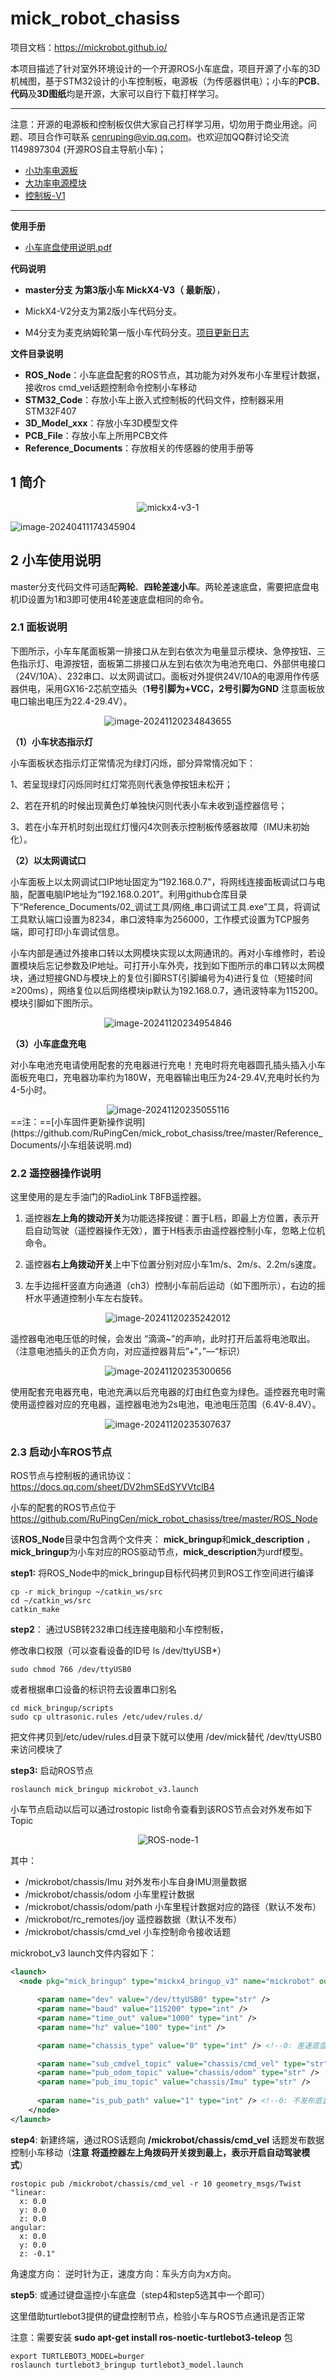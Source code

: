 # mick_robot_chasiss

项目文档：https://mickrobot.github.io/ 

本项目描述了针对室外环境设计的一个开源ROS小车底盘，项目开源了小车的3D机械图，基于STM32设计的小车控制板，电源板（为传感器供电）；小车的**PCB**、**代码**及**3D图纸**均是开源，大家可以自行下载打样学习。

------------------------------------------------------------------------------------------

注意：开源的电源板和控制板仅供大家自己打样学习用，切勿用于商业用途。问题、项目合作可联系 cenruping@vip.qq.com。也欢迎加QQ群讨论交流  1149897304 (开源ROS自主导航小车)；

- [小功率电源板](https://item.taobao.com/item.htm?spm=2013.1.w4023-18698948782.10.3cd752e6AWcwLT&id=702856225631)
- [大功率电源模块](https://item.taobao.com/item.htm?spm=a213gs.success.result.1.5ac34831gMQFX4&id=746778756080)
- [控制板-V1](https://item.taobao.com/item.htm?spm=2013.1.w4023-18698948782.7.5ec21803wgmf68&id=649231129557)

------------------------------------------------------------------------------------------

**使用手册**

- [小车底盘使用说明.pdf](https://github.com/RuPingCen/mick_robot_chasiss/tree/master/小车底盘使用说明.pdf)

**代码说明**

- **master分支 为第3版小车 MickX4-V3（ 最新版）**，

- MickX4-V2分支为第2版小车代码分支。 

- M4分支为麦克纳姆轮第一版小车代码分支。[项目更新日志](https://github.com/RuPingCen/mick_robot_chasiss/tree/master/Reference_Documents/更新日志.md)

**文件目录说明**

- **ROS_Node**：小车底盘配套的ROS节点，其功能为对外发布小车里程计数据，接收ros cmd_vel话题控制命令控制小车移动
- **STM32_Code**：存放小车上嵌入式控制板的代码文件，控制器采用STM32F407
- **3D_Model_xxx**：存放小车3D模型文件
- **PCB_File**：存放小车上所用PCB文件
- **Reference_Documents**：存放相关的传感器的使用手册等
## 1 简介
<div align=center>
<img src="README.assets/mickx4-v3.png" alt="mickx4-v3-1" />
</div>
 

![image-20240411174345904](README.assets/fengmian.gif)


## 2 小车使用说明
master分支代码文件可适配**两轮**、**四轮差速小车**。两轮差速底盘，需要把底盘电机ID设置为1和3即可使用4轮差速底盘相同的命令。

###  2.1 面板说明

下图所示，小车车尾面板第一排接口从左到右依次为电量显示模块、急停按钮、三色指示灯、电源按钮，面板第二排接口从左到右依次为电池充电口、外部供电接口（24V/10A）、232串口、以太网调试口。面板对外提供24V/10A的电源用作传感器供电，采用GX16-2芯航空插头（**1号引脚为+VCC，2号引脚为GND** 注意面板放电口输出电压为22.4-29.4V）。

<div align=center>
<img src="README.assets/image-20241120234843655.png" alt="image-20241120234843655" />
</div>

**（1）小车状态指示灯**

小车面板状态指示灯正常情况为绿灯闪烁，部分异常情况如下：

1、若呈现绿灯闪烁同时红灯常亮则代表急停按钮未松开；

2、若在开机的时候出现黄色灯单独快闪则代表小车未收到遥控器信号；

3、若在小车开机时刻出现红灯慢闪4次则表示控制板传感器故障（IMU未初始化）。


**（2）以太网调试口**

小车面板上以太网调试口IP地址固定为“192.168.0.7”，将网线连接面板调试口与电脑，配置电脑IP地址为“192.168.0.201”。利用github仓库目录下“Reference_Documents/02_调试工具/网络_串口调试工具.exe”工具，将调试工具默认端口设置为8234，串口波特率为256000，工作模式设置为TCP服务端，即可打印小车调试信息。

小车内部是通过外接串口转以太网模块实现以太网通讯的。再对小车维修时，若设置模块后忘记参数及IP地址。可打开小车外壳，找到如下图所示的串口转以太网模块，通过短接GND与模块上的复位引脚RST(引脚编号为4)进行复位（短接时间≥200ms），网络复位以后网络模块ip默认为192.168.0.7，通讯波特率为115200。模块引脚如下图所示。

<div align=center>
<img src="README.assets/image-20241120234954846.png" alt="image-20241120234954846" />
</div>



**（3）小车底盘充电**

对小车电池充电请使用配套的充电器进行充电！充电时将充电器圆孔插头插入小车面板充电口，充电器功率约为180W，充电器输出电压为24-29.4V,充电时长约为4-5小时。

<div align=center>
<img src="README.assets/image-20241120235055116.png" alt="image-20241120235055116" />
</div>
==注：==[小车固件更新操作说明](https://github.com/RuPingCen/mick_robot_chasiss/tree/master/Reference_Documents/小车组装说明.md) 



### 2.2 遥控器操作说明

这里使用的是左手油门的RadioLink T8FB遥控器。

1. 遥控器**左上角的拨动开关**为功能选择按键：置于L档，即最上方位置，表示开启自动驾驶（遥控器操作无效），置于H档表示由遥控器控制小车，忽略上位机命令。

2. 遥控器**右上角拨动开关**上中下位置分别对应小车1m/s、2m/s、2.2m/s速度。

3. 左手边摇杆竖直方向通道（ch3）控制小车前后运动（如下图所示），右边的摇杆水平通道控制小车左右旋转。

<div align=center>
   <img src="README.assets/image-20241120235242012.png" alt="image-20241120235242012" />
</div>
   

遥控器电池电压低的时候，会发出 “滴滴~”的声响，此时打开后盖将电池取出。（注意电池插头的正负方向，对应遥控器背后”+“，”—“标识）

<div align=center>
<img src="README.assets/image-20241120235300656.png" alt="image-20241120235300656" />
</div>

使用配套充电器充电，电池充满以后充电器的灯由红色变为绿色。遥控器充电时需使用遥控器对应的充电器，遥控器电池为2s电池，电池电压范围（6.4V-8.4V）。

<div align=center>
<img src="README.assets/image-20241120235307637.png" alt="image-20241120235307637" />
</div>

### 2.3 启动小车ROS节点

ROS节点与控制板的通讯协议：  https://docs.qq.com/sheet/DV2hmSEdSYVVtclB4 

小车的配套的ROS节点位于 https://github.com/RuPingCen/mick_robot_chasiss/tree/master/ROS_Node 

该**ROS_Node**目录中包含两个文件夹： **mick_bringup**和**mick_description** ，**mick_bringup**为小车对应的ROS驱动节点，**mick_description**为urdf模型。

**step1:** 将ROS_Node中的mick_bringup目标代码拷贝到ROS工作空间进行编译

```shell
cp -r mick_bringup ~/catkin_ws/src
cd ~/catkin_ws/src
catkin_make
```

**step2**： 通过USB转232串口线连接电脑和小车控制板，

修改串口权限（可以查看设备的ID号 ls /dev/ttyUSB*）

```
sudo chmod 766 /dev/ttyUSB0
```

 或者根据串口设备的标识符去设置串口别名

```
cd mick_bringup/scripts
sudo cp ultrasonic.rules /etc/udev/rules.d/
```

把文件拷贝到/etc/udev/rules.d目录下就可以使用 /dev/mick替代 /dev/ttyUSB0 来访问模块了

**step3:** 启动ROS节点

```shell
roslaunch mick_bringup mickrobot_v3.launch
```

小车节点启动以后可以通过rostopic list命令查看到该ROS节点会对外发布如下Topic

<div align=center>
<img src="README.assets/ROS-node-1-1718377977781-1.png" alt="ROS-node-1" />
</div>

其中：

- /mickrobot/chassis/Imu     对外发布小车自身IMU测量数据
- /mickrobot/chassis/odom  小车里程计数据
- /mickrobot/chassis/odom/path   小车里程计数据对应的路径（默认不发布）
- /mickrobot/rc_remotes/joy  遥控器数据（默认不发布）
- /mickrobot/chassis/cmd_vel    小车控制命令接收话题



mickrobot_v3 launch文件内容如下：

```xml
<launch>
  <node pkg="mick_bringup" type="mickx4_bringup_v3" name="mickrobot" output="screen">

	  <param name="dev" value="/dev/ttyUSB0" type="str" />
	  <param name="baud" value="115200" type="int" />
	  <param name="time_out" value="1000" type="int" />
	  <param name="hz" value="100" type="int" />

	  <param name="chassis_type" value="0" type="int" /> <!--0: 差速底盘  1: 麦克纳姆轮底盘 2:阿卡曼转向  3全向-->

	  <param name="sub_cmdvel_topic" value="chassis/cmd_vel" type="str" />
	  <param name="pub_odom_topic" value="chassis/odom" type="str" />
	  <param name="pub_imu_topic" value="chassis/Imu" type="str" />
	  
	  <param name="is_pub_path" value="1" type="int" /> <!--0: 不发布底盘轨迹  1: 发布 -->
	</node>
</launch>
```

**step4**: 新建终端，通过ROS话题向  **/mickrobot/chassis/cmd_vel** 话题发布数据 控制小车移动（**注意 将遥控器左上角拨码开关拨到最上，表示开启自动驾驶模式**）

```shell
rostopic pub /mickrobot/chassis/cmd_vel -r 10 geometry_msgs/Twist "linear:
  x: 0.0
  y: 0.0
  z: 0.0
angular:
  x: 0.0
  y: 0.0
  z: -0.1" 
```

角速度方向： 逆时针为正，速度方向：车头方向为x方向。



**step5**:  或通过键盘遥控小车底盘（step4和step5选其中一个即可）

这里借助turtlebot3提供的键盘控制节点，检验小车与ROS节点通讯是否正常

注意：需要安装  **sudo apt-get install ros-noetic-turtlebot3-teleop** 包

```shell
export TURTLEBOT3_MODEL=burger
roslaunch turtlebot3_bringup turtlebot3_model.launch
```



